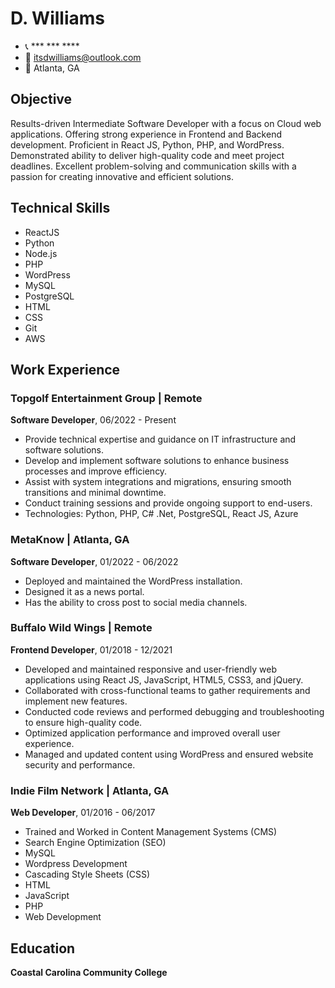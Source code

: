 # D. Williams

- 📞 *** *** ****
- 📧 itsdwilliams@outlook.com
- 📍 Atlanta, GA

## Objective

Results-driven Intermediate Software Developer with a focus on Cloud web applications. Offering strong experience in Frontend and Backend development. Proficient in React JS, Python, PHP, and WordPress. Demonstrated ability to deliver high-quality code and meet project deadlines. Excellent problem-solving and communication skills with a passion for creating innovative and efficient solutions.

## Technical Skills

- ReactJS
- Python
- Node.js
- PHP
- WordPress
- MySQL
- PostgreSQL
- HTML
- CSS
- Git
- AWS

## Work Experience

### Topgolf Entertainment Group | Remote
**Software Developer**, 06/2022 - Present  
- Provide technical expertise and guidance on IT infrastructure and software solutions.
- Develop and implement software solutions to enhance business processes and improve efficiency.
- Assist with system integrations and migrations, ensuring smooth transitions and minimal downtime.
- Conduct training sessions and provide ongoing support to end-users.
- Technologies: Python, PHP, C# .Net, PostgreSQL, React JS, Azure

### MetaKnow | Atlanta, GA
**Software Developer**, 01/2022 - 06/2022  
- Deployed and maintained the WordPress installation.
- Designed it as a news portal.
- Has the ability to cross post to social media channels.

### Buffalo Wild Wings | Remote
**Frontend Developer**, 01/2018 - 12/2021  
- Developed and maintained responsive and user-friendly web applications using React JS, JavaScript, HTML5, CSS3, and jQuery.
- Collaborated with cross-functional teams to gather requirements and implement new features.
- Conducted code reviews and performed debugging and troubleshooting to ensure high-quality code.
- Optimized application performance and improved overall user experience.
- Managed and updated content using WordPress and ensured website security and performance.

### Indie Film Network | Atlanta, GA
**Web Developer**, 01/2016 - 06/2017  
- Trained and Worked in Content Management Systems (CMS)
- Search Engine Optimization (SEO)
- MySQL
- Wordpress Development
- Cascading Style Sheets (CSS)
- HTML
- JavaScript
- PHP
- Web Development

## Education

**Coastal Carolina Community College**